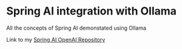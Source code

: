 # Spring AI integration with Ollama

All the concepts of Spring AI demonstated using Ollama

Link to my [Spring AI OpenAI Repository](https://github.com/sainathkistapur/spring-ai-ollama)

